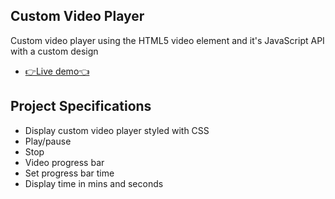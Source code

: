 ## Custom Video Player

Custom video player using the HTML5 video element and it's JavaScript API with a custom design

- [👉Live demo👈](https://fathyElgazzar.github.io/JS-mini-projects/custom-video-player/)

## Project Specifications

- Display custom video player styled with CSS
- Play/pause
- Stop
- Video progress bar
- Set progress bar time
- Display time in mins and seconds
